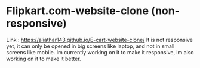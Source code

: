 # Flipkart.com-website-clone (non-responsive)
Link : https://aliathar143.github.io/E-cart-website-clone/
It is not responsive yet, it can only be opened in big screens like laptop, and not in small screens like mobile. Im currently working on it to make it responsive, im also working on it to make it better.


